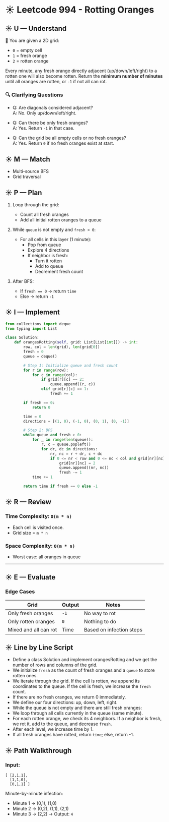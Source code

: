 
# ☀️ Leetcode 994 - Rotting Oranges

## ☀️ U — Understand

🦢 You are given a 2D grid:
- `0` = empty cell  
- `1` = fresh orange  
- `2` = rotten orange  

Every minute, any fresh orange directly adjacent (up/down/left/right) to a rotten one will also become rotten.
Return the **minimum number of minutes** until all oranges are rotten, or `-1` if not all can rot.

### 🔍 Clarifying Questions

- Q: Are diagonals considered adjacent?  
  A: No. Only up/down/left/right.

- Q: Can there be only fresh oranges?  
  A: Yes. Return `-1` in that case.

- Q: Can the grid be all empty cells or no fresh oranges?  
  A: Yes. Return `0` if no fresh oranges exist at start.

## ☀️ M — Match

- Multi-source BFS
- Grid traversal

## ☀️ P — Plan

1. Loop through the grid:
   - Count all fresh oranges
   - Add all initial rotten oranges to a queue

2. While `queue` is not empty and `fresh > 0`:
   - For all cells in this layer (1 minute):
     - Pop from queue
     - Explore 4 directions
     - If neighbor is fresh:
       - Turn it rotten
       - Add to queue
       - Decrement fresh count

3. After BFS:
   - If `fresh == 0` → return `time`
   - Else → return `-1`

## ☀️ I — Implement

```python
from collections import deque
from typing import List

class Solution:
    def orangesRotting(self, grid: List[List[int]]) -> int:
        row, col = len(grid), len(grid[0])
        fresh = 0
        queue = deque()

        # Step 1: Initialize queue and fresh count
        for r in range(row):
            for c in range(col):
                if grid[r][c] == 2:
                    queue.append((r, c))
                elif grid[r][c] == 1:
                    fresh += 1

        if fresh == 0:
            return 0

        time = 0
        directions = [(1, 0), (-1, 0), (0, 1), (0, -1)]

        # Step 2: BFS
        while queue and fresh > 0:
            for _ in range(len(queue)):
                r, c = queue.popleft()
                for dr, dc in directions:
                    nr, nc = r + dr, c + dc
                    if 0 <= nr < row and 0 <= nc < col and grid[nr][nc] == 1:
                        grid[nr][nc] = 2
                        queue.append((nr, nc))
                        fresh -= 1
            time += 1

        return time if fresh == 0 else -1
```

## ☀️ R — Review

### Time Complexity: `O(m * n)`
- Each cell is visited once.
- Grid size = `m * n`

### Space Complexity: `O(m * n)`
- Worst case: all oranges in queue

---

## ☀️ E — Evaluate

### Edge Cases
| Grid | Output | Notes |
|------|--------|-------|
| Only fresh oranges | `-1` | No way to rot |
| Only rotten oranges | `0` | Nothing to do |
| Mixed and all can rot | Time | Based on infection steps |

## ☀️ Line by Line Script 

- Define a class Solution and implement orangesRotting and we get the number of rows and columns of the grid.
- We initialize `fresh` as the count of fresh oranges and a `queue` to store rotten ones.
- We iterate through the grid. If the cell is rotten, we append its coordinates to the queue. If the cell is fresh, we increase the `fresh` count.
- If there are no fresh oranges, we return 0 immediately.
- We define our four directions: up, down, left, right.
- While the queue is not empty and there are still fresh oranges:
- We loop through all cells currently in the queue (same minute).
- For each rotten orange, we check its 4 neighbors. If a neighbor is fresh, we rot it, add to the queue, and decrease `fresh`.
- After each level, we increase time by 1.
- If all fresh oranges have rotted, return `time`; else, return -1.

## ☀️ Path Walkthrough

### Input:
```
[ [2,1,1],
  [1,1,0],
  [0,1,1] ]
```

Minute-by-minute infection:
- Minute 1 → (0,1), (1,0)
- Minute 2 → (0,2), (1,1), (2,1)
- Minute 3 → (2,2)
→ Output: `4`
